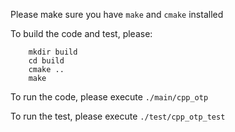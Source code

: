 Please make sure you have `make` and `cmake` installed

To build the code and test, please:
```
    mkdir build
    cd build
    cmake ..
    make
```
To run the code, please execute `./main/cpp_otp`

To run the test, please execute `./test/cpp_otp_test`
